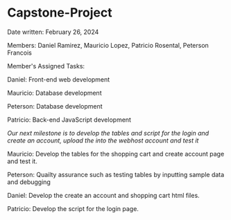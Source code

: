# Capstone-Project
Date written: February 26, 2024

Members: Daniel Ramirez, Mauricio Lopez, Patricio Rosental, Peterson Francois

Member's Assigned Tasks:

Daniel: Front-end web development

Mauricio: Database development

Peterson: Database development

Patricio: Back-end JavaScript development

*Our next milestone is to develop the tables and script for the login and create an account, upload the into the webhost account and test it*

Mauricio: Develop the tables for the shopping cart and create account page and test it. 

Peterson: Quailty assurance such as testing tables by inputting sample data and debugging

Daniel: Develop the create an account and shopping cart html files.

Patricio: Develop the script for the login page.



